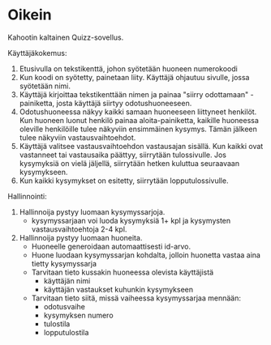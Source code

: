 # Oikein

Kahootin kaltainen Quizz-sovellus.

Käyttäjäkokemus:

1. Etusivulla on tekstikenttä, johon syötetään huoneen numerokoodi
2. Kun koodi on syötetty, painetaan liity. Käyttäjä ohjautuu sivulle, jossa syötetään nimi.
3. Käyttäjä kirjoittaa tekstikenttään nimen ja painaa "siirry odottamaan" -painiketta, josta
   käyttäjä siirtyy odotushuoneeseen.
4. Odotushuoneessa näkyy kaikki samaan huoneeseen liittyneet henkilöt. Kun huoneen luonut henkilö painaa
   aloita-painiketta, kaikille huoneessa oleville henkilöille tulee näkyviin ensimmäinen kysymys. Tämän jälkeen tulee näkyviin
   vastausvaihtoehdot.
5. Käyttäjä valitsee vastausvaihtoehdon vastausajan sisällä. Kun kaikki ovat vastanneet tai vastausaika päättyy,
   siirrytään tulossivulle. Jos kysymyksiä on vielä jäljellä, siirrytään hetken kuluttua seuraavaan kysymykseen.
6. Kun kaikki kysymykset on esitetty, siirrytään lopputulossivulle.

Hallinnointi:

1. Hallinnoija pystyy luomaan kysymyssarjoja.
   -  kysymyssarjaan voi luoda kysymyksiä 1+ kpl ja kysymysten vastausvaihtoehtoja 2-4 kpl.
2. Hallinnoija pystyy luomaan huoneita.
   -  Huoneelle generoidaan automaattisesti id-arvo.
   -  Huone luodaan kysymyssarjan kohdalta, jolloin huonetta vastaa aina tietty kysymyssarja
   -  Tarvitaan tieto kussakin huoneessa olevista käyttäjistä
      -  käyttäjän nimi
      -  käyttäjän vastaukset kuhunkin kysymykseen
   -  Tarvitaan tieto siitä, missä vaiheessa kysymyssarjaa mennään:
      -  odotusvaihe
      -  kysymyksen numero
      -  tulostila
      -  lopputulostila
